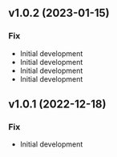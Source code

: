 ## v1.0.2 (2023-01-15)

### Fix

- Initial development
- Initial development
- Initial development
- Initial development

## v1.0.1 (2022-12-18)

### Fix

- Initial development
